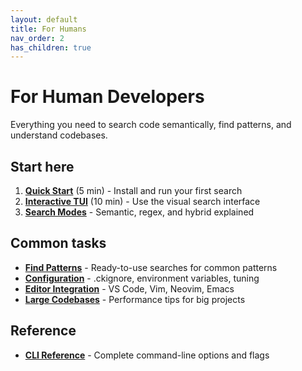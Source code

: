 ```yaml
---
layout: default
title: For Humans
nav_order: 2
has_children: true
---
```


# For Human Developers

Everything you need to search code semantically, find patterns, and understand codebases.

## Start here

1. **[Quick Start](quickstart.html)** (5 min) - Install and run your first search
2. **[Interactive TUI](tui.html)** (10 min) - Use the visual search interface
3. **[Search Modes](search-modes.html)** - Semantic, regex, and hybrid explained

## Common tasks

- **[Find Patterns](find-patterns.html)** - Ready-to-use searches for common patterns
- **[Configuration](configuration.html)** - .ckignore, environment variables, tuning
- **[Editor Integration](editor-integration.html)** - VS Code, Vim, Neovim, Emacs
- **[Large Codebases](large-codebases.html)** - Performance tips for big projects

## Reference

- **[CLI Reference](cli-reference.html)** - Complete command-line options and flags
